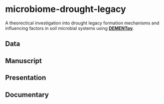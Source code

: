 # microbiome-drought-legacy

A theorectical investigation into drought legacy formation mechanisms and influencing factors in soil microbial systems using [**DEMENTpy**](https://bioatmosphere.github.io/DEMENTpy/).



## Data





## Manuscript




## Presentation




## Documentary




